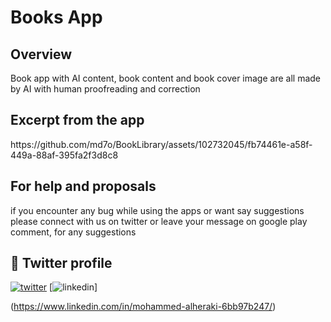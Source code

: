 # Books App

## Overview

Book app with AI content, book content and book cover image are all made by AI with human proofreading and correction

## Excerpt from the app
<p> 
https://github.com/md7o/BookLibrary/assets/102732045/fb74461e-a58f-449a-88af-395fa2f3d8c8
</p>


## For help and proposals

if you encounter any bug while using the apps or want say suggestions please connect with us on twitter or leave your message on google play comment, for any suggestions

## 🔗 Twitter profile 
[![twitter](https://img.shields.io/badge/twitter-1DA1F2?style=for-the-badge&logo=twitter&logoColor=white)](https://twitter.com/Md7oHe)
[![linkedin]([https://user-images.githubusercontent.com/99184393/188185026-93637cf8-67e9-439a-b33a-6feba7b8bd21.png](https://upload.wikimedia.org/wikipedia/commons/thumb/8/80/LinkedIn_Logo_2013.svg/1200px-LinkedIn_Logo_2013.svg.png))]





(https://www.linkedin.com/in/mohammed-alheraki-6bb97b247/)


